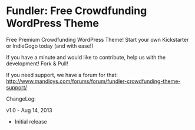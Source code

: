 Fundler: Free Crowdfunding WordPress Theme
=============

Free Premium Crowdfunding WordPress Theme! Start your own Kickstarter or IndieGogo today (and with ease!)

If you have a minute and would like to contribute, help us with the development! Fork & Pull!

If you need support, we have a forum for that: http://www.mandloys.com/forums/forum/fundler-crowdfunding-theme-support/

ChangeLog:

v1.0 - Aug 14, 2013
* Initial release